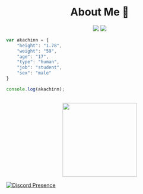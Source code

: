 <h1 align="center"> About Me 💜</h1>
<p align="center">
 <a href="https://discord.com/users/856887745246527498" target"blank_"><img src="https://img.shields.io/badge/Discord%20-7289DA.svg?&style=for-the-badge&logo=discord&logoColor=white"></a>
 <a href="https://www.instagram.com/doruk.ex/" target"blank_"><img src="https://img.shields.io/badge/INSTAGRAM%20-DC3175.svg?&style=for-the-badge&logo=instagram&logoColor=white"></a>

```js
var akachinn = {
    "height": "1.78",
    "weight": "59",
    "age": "17",
    "type": "human",
    "job": "student",
    "sex": "male"
}

console.log(akachinn);
```

##
<span> 
<p align="center">
  <img align="center" src="https://github-readme-stats.vercel.app/api?username=akachinn" width="%100" height="200px"
</p>
</span>

[![Discord Presence](https://lanyard-profile-readme.vercel.app/api/856887745246527498
                            )](https://discord.com/users/856887745246527498)


